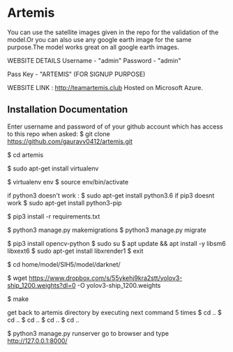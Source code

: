 # Artemis

You can use the satellite images given in the repo for the validation of the model.Or you can also use any google earth image for the same purpose.The model works great on all google earth images.

WEBSITE DETAILS
Username - "admin"
Password - "admin"

Pass Key - "ARTEMIS" (FOR SIGNUP PURPOSE)

WEBSITE LINK : http://teamartemis.club
Hosted on Microsoft Azure.

## Installation Documentation

Enter username and password of of your github account which has access to this repo when asked:
$ git clone https://github.com/gauravv0412/artemis.git

$ cd artemis

$ sudo apt-get install virtualenv

$ virtualenv env
$ source env/bin/activate

if python3 doesn't work :
	$ sudo apt-get install python3.6
if pip3 doesnt work
	$ sudo apt-get install python3-pip

$ pip3 install -r requirements.txt

$ python3 manage.py makemigrations
$ python3 manage.py migrate

$ pip3 install opencv-python
$ sudo su
$ apt update && apt install -y libsm6 libxext6
$ sudo apt-get install libxrender1
$ exit

$ cd home/model/SIH5/model/darknet/

$ wget https://www.dropbox.com/s/55ykehj9kra2stt/yolov3-ship_1200.weights?dl=0 -O yolov3-ship_1200.weights

$ make

get back to artemis directory by executing next command 5 times
$ cd ..
$ cd ..
$ cd ..
$ cd ..
$ cd ..

$ python3 manage.py runserver
go to browser and type http://127.0.0.1:8000/
